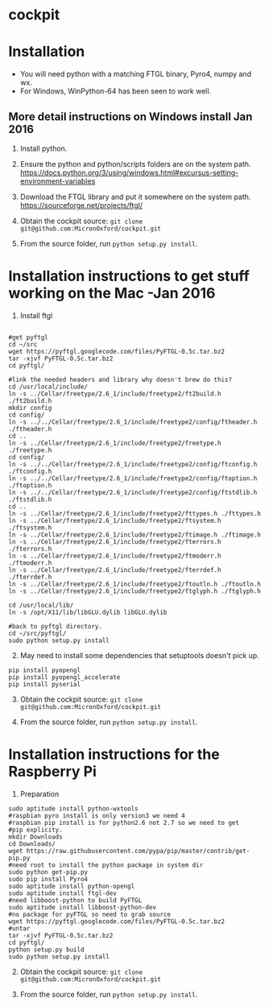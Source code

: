 cockpit
=======


Installation
============
* You will need python with a matching FTGL binary, Pyro4, numpy and wx.
* For Windows, WinPython-64 has been seen to work well.


More detail instructions on Windows install Jan 2016
-------------------------------------------------

1. Install python.

2. Ensure the python and python/scripts folders are on the system path. 
https://docs.python.org/3/using/windows.html#excursus-setting-environment-variables


3. Download the FTGL library and put it somewhere on the system path.
https://sourceforge.net/projects/ftgl/


4. Obtain the cockpit source:
```git clone git@github.com:MicronOxford/cockpit.git```


5. From the source folder, run ```python setup.py install```.


Installation instructions to get stuff working on the Mac -Jan 2016
==

1. Install ftgl

```brew install ftgl

#get pyftgl
cd ~/src
wget https://pyftgl.googlecode.com/files/PyFTGL-0.5c.tar.bz2
tar -xjvf PyFTGL-0.5c.tar.bz2
cd pyftgl/

#link the needed headers and library why doesn't brew do this?
cd /usr/local/include/
ln -s ../Cellar/freetype/2.6_1/include/freetype2/ft2build.h ./ft2build.h
mkdir config
cd config/
ln -s ../../Cellar/freetype/2.6_1/include/freetype2/config/ftheader.h ./ftheader.h
cd ..
ln -s ../Cellar/freetype/2.6_1/include/freetype2/freetype.h ./freetype.h
cd config/
ln -s ../../Cellar/freetype/2.6_1/include/freetype2/config/ftconfig.h ./ftconfig.h
ln -s ../../Cellar/freetype/2.6_1/include/freetype2/config/ftoption.h ./ftoption.h
ln -s ../../Cellar/freetype/2.6_1/include/freetype2/config/ftstdlib.h ./ftstdlib.h
cd ..
ln -s ../Cellar/freetype/2.6_1/include/freetype2/fttypes.h ./fttypes.h
ln -s ../Cellar/freetype/2.6_1/include/freetype2/ftsystem.h ./ftsystem.h
ln -s ../Cellar/freetype/2.6_1/include/freetype2/ftimage.h ./ftimage.h
ln -s ../Cellar/freetype/2.6_1/include/freetype2/fterrors.h ./fterrors.h
ln -s ../Cellar/freetype/2.6_1/include/freetype2/ftmoderr.h ./ftmoderr.h
ln -s ../Cellar/freetype/2.6_1/include/freetype2/fterrdef.h ./fterrdef.h
ln -s ../Cellar/freetype/2.6_1/include/freetype2/ftoutln.h ./ftoutln.h
ln -s ../Cellar/freetype/2.6_1/include/freetype2/ftglyph.h ./ftglyph.h

cd /usr/local/lib/
ln -s /opt/X11/lib/libGLU.dylib libGLU.dylib

#back to pyftgl directory.
cd ~/src/pyftgl/
sudo python setup.py install
```
2. May need to install some dependencies that setuptools doesn't pick up.

```brew install homebrew/x11/freeglut
pip install pyopengl
pip install pyopengl_accelerate
pip install pyserial
```

3. Obtain the cockpit source:
```git clone git@github.com:MicronOxford/cockpit.git```


4. From the source folder, run ```python setup.py install```.



Installation instructions for the Raspberry Pi
==

1. Preparation
```
sudo aptitude install python-wxtools 
#raspbian pyro install is only version3 we need 4
#raspbian pip install is for python2.6 not 2.7 so we need to get
#pip explicity.
mkdir Downloads
cd Downloads/
wget https://raw.githubusercontent.com/pypa/pip/master/contrib/get-pip.py
#need root to install the python package in system dir
sudo python get-pip.py
sudo pip install Pyro4
sudo aptitude install python-opengl
sudo aptitude install ftgl-dev
#need libboost-python to build PyFTGL
sudo aptitude install libboost-python-dev
#no package for pyFTGL so need to grab source
wget https://pyftgl.googlecode.com/files/PyFTGL-0.5c.tar.bz2
#untar 
tar -xjvf PyFTGL-0.5c.tar.bz2
cd pyftgl/
python setup.py build
sudo python setup.py install
```

2. Obtain the cockpit source: ```git clone git@github.com:MicronOxford/cockpit.git```

3. From the source folder, run ```python setup.py install```.
